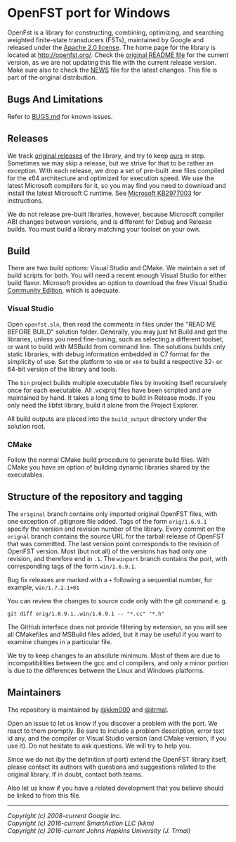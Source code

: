# OpenFST port for Windows

OpenFst is a library for constructing, combining, optimizing, and searching
weighted finite-state transducers (FSTs), maintained by Google and released
under the [Apache 2.0 license](./COPYING). The home page for the library is
located at http://openfst.org/. Check the [original README file](./README)
for the current version, as we are not updating this file with the current
release version. Make sure also to check the [NEWS](./NEWS) file for the
latest changes. This file is part of the original distribution.

## Bugs And Limitations

Refer to [BUGS.md](./BUGS.md) for known issues.

## Releases

We track [original releases](http://www.openfst.org/twiki/bin/view/FST/FstDownload)
of the library, and try to keep [ours](https://github.com/kkm000/openfst/releases)
in step. Sometimes we may skip a release, but we strive for that to be rather an
exception. With each release, we drop a set of pre-built .exe files compiled for
the x64 architecture and optimized for execution speed. We use the latest
Microsoft compilers for it, so you may find you need to download and install the
latest Microsoft C runtime. See [Microsoft KB2977003](
https://support.microsoft.com/help/2977003/) for instructions.

We do not release pre-built libraries, however, because Microsoft compiler ABI
changes between versions, and is different for Debug and Release builds. You
must build a library matching your toolset on your own.

## Build

There are two build options: Visual Studio and CMake. We maintain a set of
build scripts for both. You will need a recent enough Visual Studio for either
build flavor. Microsoft provides an option to download the free Visual Studio
[Community Edition](https://visualstudio.microsoft.com/downloads/), which is
adequate.

### Visual Studio

Open `openfst.sln`, then read the comments in files under the "READ ME BEFORE
BUILD" solution folder. Generally, you may just hit Build and get the
libraries, unless you need fine-tuning, such as selecting a different toolset,
or want to build with MSBuild from command line. The solutions builds only
static libraries, with debug information embedded in C7 format for the
simplicity of use. Set the platform to `x86` or `x64` to build a respective
32- or 64-bit version of the library and tools.

The `bin` project builds multiple executable files by invoking itself
recursively once for each executable. All .vcxproj files have been scripted and
are maintained by hand. It takes a long time to build in Release mode. If you
only need the libfst library, build it alone from the Project Explorer.

All build outputs are placed into the `build_output` directory under the
solution root.

### CMake

Follow the normal CMake build procedure to generate build files. With CMake you
have an option of building dynamic libraries shared by the executables.

## Structure of the repository and tagging

The `original` branch contains only imported original OpenFST files, with one
exception of .gitignore file added. Tags of the form `orig/1.6.9.1` specify the
version and revision number of the library. Every commit on the `orignal` branch
contains the source URL for the tarball release of OpenFST that was committed.
The last version point corresponds to the revision of OpenFST version. Most (but
not all) of the versions has had only one revision, and therefore end in `.1`.
The `winport` branch contains the port, with corresponding tags of the form
`win/1.6.9.1`.

Bug fix releases are marked with a `+` following a sequential number, for
example, `win/1.7.2.1+01`

You can review the changes to source code only with the git command e. g.

`git diff orig/1.6.9.1..win/1.6.9.1 -- "*.cc" "*.h"`

The GitHub interface does not provide filtering by extension, so you will see
all CMakefiles and MSBuild files added, but it may be useful if you want to
examine changes in a particular file.

We try to keep changes to an absolute minimum. Most of them are due to
incompatibilities between the gcc and cl compilers, and only a minor portion
is due to the differences between the Linux and Windows platforms.

## Maintainers

The repository is maintained by [@kkm000](https://github.com/kkm000) and
[@jtrmal](https://github.com/jtrmal).

Open an issue to let us know if you discover a problem with the port. We react
to them promptly. Be sure to include a problem description, error text id any,
and the compiler or Visual Studio version (and CMake version, if you use it).
Do not hesitate to ask questions. We will try to help you.

Since we do not (by the definition of port) extend the OpenFST library itself,
please contact its authors with questions and suggestions related to the
original library. If in doubt, contact both teams.

Also let us know if you have a related development that you believe should be
linked to from this file.

---

_Copyright (c) 2008-current Google Inc._  
_Copyright (c) 2016-current SmartAction LLC (kkm)_  
_Copyright (c) 2016-current Johns Hopkins University (J. Trmal)_

